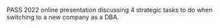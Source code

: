 ﻿PASS 2022 online presentation discussing 4 strategic tasks to do when switching to a new company as a DBA.
